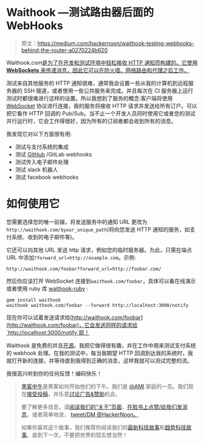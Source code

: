 # Waithook —测试路由器后面的 WebHooks

> 原文：<https://medium.com/hackernoon/waithook-testing-webhooks-behind-the-router-a0270224b620>

Waithook.com[是为了在开发和测试环境中轻松接收 HTTP 通知而构建的。它使用 **WebSockets** 来传递消息，因此它可以在防火墙、网络路由和代理之后工作。](http://waithook.com)

测试来自其他服务的 HTTP 通知很难，通常我会设置一些从我的计算机到远程服务器的 SSH 隧道，或者使用一些公共服务来完成。并且每次在 CI 服务器上运行测试时都很难进行这样的设置。所以我想到了服务的概念:客户端将使用 [WebSocket](https://hackernoon.com/tagged/websocket) 协议进行连接，我的服务将接收 HTTP 请求并发送给所有订户。可以把它看作 HTTP 回调的 Pub/Sub。当不止一个开发人员同时使用它或者您的测试并行运行时，它会工作得很好，因为所有的订阅者都会收到所有的消息。

我发现它对以下方面很有用:

*   测试与支付系统的集成
*   测试 [GitHub](https://hackernoon.com/tagged/github) /GitLab webhooks
*   测试传入电子邮件处理
*   测试 slack 机器人
*   测试 facebook webhooks

# 如何使用它

您需要选择您的唯一前缀，将发送服务中的通知 URL 更改为`http://waithook.com/$your_unique_path`(将向您发送 HTTP 通知的服务，如支付系统、收到的电子邮件等)。

它还可以向其他 URL 发送 http 请求，例如您的临时服务器。为此，只需在端点 URL 中添加`?forward_url=http://example.com`。示例:

```
http://waithook.com/foobar?forward_url=http://foobar.com/
```

然后你应该打开 WebSocket 连接到`waithook.com/foobar`，具体可以看在线演示或者使用 ruby 库 [waithook-ruby](https://github.com/Paxa/waithook-ruby) :

```
gem install waithook
waithook waithook.com/foobar --forward http://localhost:3000/notify
```

现在你可以试着发送请求给[http://waithook.com/foobar](http://waithook.com/foobar)，它会发送同样的请求给`http://localhost:3000/notify`耶！

Waithook 是免费的并且[开源](https://github.com/Paxa/waithook)。我把它做得很有趣，并在工作中用来测试支付系统的 webhook 处理。在我的测试中，每当我期望 HTTP 回调到达我的系统时，我就打开新的连接，并等待直到我得到正确的消息，这样我就可以测试完整的流。

我很高兴听到你的任何反馈！编码快乐！

> [黑客中午](http://bit.ly/Hackernoon)是黑客如何开始他们的下午。我们是 [@AMI](http://bit.ly/atAMIatAMI) 家庭的一员。我们现在[接受投稿](http://bit.ly/hackernoonsubmission)，并乐意[讨论广告&赞助](mailto:partners@amipublications.com)机会。
> 
> 要了解更多信息，请[阅读我们的“关于”页面](https://goo.gl/4ofytp)、[在脸书上点赞/给我们发消息](http://bit.ly/HackernoonFB)，或者简单地说， [tweet/DM @HackerNoon。](https://goo.gl/k7XYbx)
> 
> 如果你喜欢这个故事，我们推荐你阅读我们的[最新科技故事](http://bit.ly/hackernoonlatestt)和[趋势科技故事](https://hackernoon.com/trending)。直到下一次，不要把世界的现实想当然！